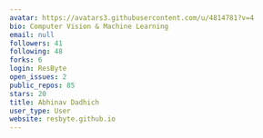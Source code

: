 ```yaml
---
avatar: https://avatars3.githubusercontent.com/u/4814781?v=4
bio: Computer Vision & Machine Learning
email: null
followers: 41
following: 48
forks: 6
login: ResByte
open_issues: 2
public_repos: 85
stars: 20
title: Abhinav Dadhich
user_type: User
website: resbyte.github.io
---
```

